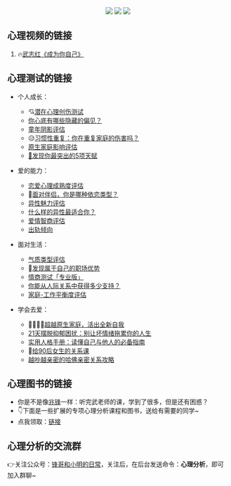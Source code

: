 <div align="center">
    <a href="http://t.cn/A6Gkrbzw"> <img src="https://badgen.net/badge/follow/%E5%85%AC%E4%BC%97%E5%8F%B7?icon=rss&color=green"></a>
    <a href="https://space.bilibili.com/259649365"> <img src="https://badgen.net/badge/pick/B%E7%AB%99?icon=dependabot&color=blue"></a>
    <a href="https://mp.weixin.qq.com/mp/appmsgalbum?__biz=MzkyMzIwOTgzMA==&action=getalbum&album_id=1861970403066249218&scene=173&from_msgid=2247484814&from_itemidx=1&count=3&nolastread=1#wechat_redirect"> <img src="https://badgen.net/badge/join/%E4%BA%A4%E6%B5%81%E7%BE%A4?icon=atom&color=yellow"></a>
</div>

## 心理视频的链接

1. 🔥[武志红《成为你自己》](https://www.bilibili.com/video/BV1mi4y1j7DF)



## 心理测试的链接

- 个人成长：
    - 💘[潜在心理创伤测试](http://www.urlort.cn/2SIUm2)
    - [你心底有哪些隐藏的偏见？](http://www.urlort.cn/2UJxkf)
    - [童年阴影评估](http://www.urlort.cn/2Qbuge)
    - 😥[习惯性重复：你在重复家庭的伤害吗？](http://www.urlort.cn/2UJxt0)
    - [原生家庭影响评估](http://www.urlort.cn/2VT4Q3)
    - [🙋发现你最突出的5项天赋](https://mp.weixin.qq.com/s/O75jkwzme78h9Y7EHJq_bA)




- 爱的能力：
    - [恋爱心理成熟度评估](http://www.urlort.cn/2SIV69)
    - 👬[面对伴侣，你是哪种依恋类型？](http://www.urlort.cn/2UJuC7)
    - [异性魅力评估](http://www.urlort.cn/2UJv93)
    - [什么样的异性最适合你？](http://url.newrank.cn/353MW6)
    - [爱情智商评估](http://url.newrank.cn/353N5e)
    - [出轨倾向](http://url.newrank.cn/353LH8)



- 面对生活：
    - [气质类型评估](http://www.urlort.cn/2UJvh8)
    - 🏃[发现属于自己的职场优势](http://www.urlort.cn/2S7zo0)
    - [情商测试「专业版」](http://www.urlort.cn/2UJvx1)
    - [你能从人际关系中获得多少支持？](http://www.urlort.cn/2UJx8c)
    - [家庭-工作平衡度评估](http://www.urlort.cn/2VT4V5)
    
    
    
- 学会去爱：

    - 👨‍👩‍👧‍👦[超越原生家庭，活出全新自我](http://www.urlort.cn/2VT445)
    - [21天摆脱抑郁困扰：别让坏情绪拖累你的人生](http://www.urlort.cn/2VSXI9)
    - [实用人格手册：读懂自己与他人的必备指南](http://www.urlort.cn/2VT0wc)
    - 🍭[给90后女生的关系课](http://www.urlort.cn/2VT6gc)
    - [越吵越亲密的哈佛亲密关系攻略](http://www.urlort.cn/2VSZD6)



## 心理图书的链接
- 你是不是像[兆锋](https://mp.weixin.qq.com/s/XQwfM_CpeSiKyRS3P7zHKg)一样：听完武老师的课，学到了很多，但是还有困惑？
- 👇下面是一些扩展的专项心理分析课程和图书，送给有需要的同学~
- 点我领取：[链接](https://mp.weixin.qq.com/s/7zqsqToOsBBOEGXvNOLFQA)
      
  



## 心理分析的交流群

👉关注公众号：[锋哥和小明的日常](https://mp.weixin.qq.com/mp/appmsgalbum?__biz=MzkyMzIwOTgzMA==&action=getalbum&album_id=1861970403066249218&scene=173&from_msgid=2247484459&from_itemidx=1&count=3&nolastread=1&uin=&key=&devicetype=Windows+10+x64&version=63030522&lang=zh_CN&ascene=1&session_us=gh_d1e9c776c1dd&fontgear=2)，关注后，在后台发送命令：**心理分析**，即可加入群聊~

